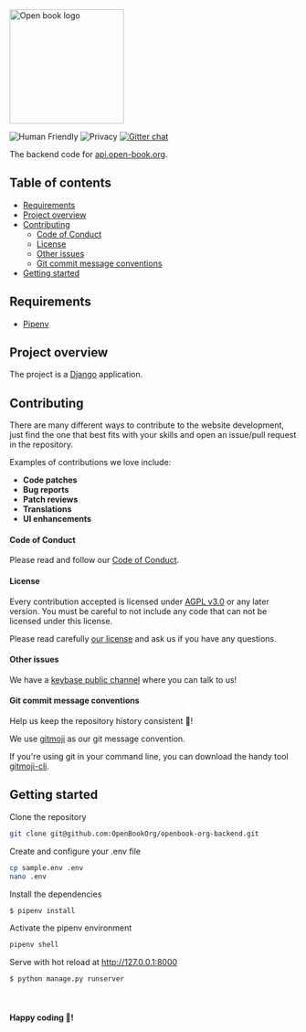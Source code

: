 <img alt="Open book logo" src="https://i.snag.gy/conKBO.jpg" width="200">

![Human Friendly](https://img.shields.io/badge/human-friendly-brightgreen.svg) ![Privacy](https://img.shields.io/badge/privacy-first-690ddc.svg) [![Gitter chat](https://badges.gitter.im/gitterHQ/gitter.png)](https://gitter.im/openbook-org/Lobby?source=orgpage)

The backend code for [api.open-book.org](https://api.open-book.org).

## Table of contents

- [Requirements](#requirements)
- [Project overview](#project-overview)
- [Contributing](#contributing)
    + [Code of Conduct](#code-of-conduct)
    + [License](#license)
    + [Other issues](#other-issues)
    + [Git commit message conventions](#git-commit-message-conventions)
- [Getting started](#getting-started)

## Requirements

* [Pipenv](https://github.com/pypa/pipenv)

## Project overview

The project is a [Django](https://www.djangoproject.com/start/) application. 

## Contributing

There are many different ways to contribute to the website development, just find the one that best fits with your skills and open an issue/pull request in the repository.

Examples of contributions we love include:

- **Code patches**
- **Bug reports**
- **Patch reviews**
- **Translations**
- **UI enhancements**

#### Code of Conduct

Please read and follow our [Code of Conduct](https://github.com/OpenBookOrg/openbook-org-backend/blob/master/CODE_OF_CONDUCT.md).

#### License

Every contribution accepted is licensed under [AGPL v3.0](http://www.gnu.org/licenses/agpl-3.0.html) or any later version. 
You must be careful to not include any code that can not be licensed under this license.

Please read carefully [our license](https://github.com/OpenBookOrg/openbook-org-backend/blob/master/LICENSE.txt) and ask us if you have any questions.

#### Other issues

We have a [keybase public channel](https://keybase.io/team/openbookorg.public) where you can talk to us!

#### Git commit message conventions

Help us keep the repository history consistent 🙏!

We use [gitmoji](https://gitmoji.carloscuesta.me/) as our git message convention.

If you're using git in your command line, you can download the handy tool [gitmoji-cli](https://github.com/carloscuesta/gitmoji-cli).

## Getting started

Clone the repository

```sh
git clone git@github.com:OpenBookOrg/openbook-org-backend.git
```

Create and configure your .env file

```bash
cp sample.env .env
nano .env
```

Install the dependencies
```bash
$ pipenv install
```

Activate the pipenv environment
```bash
pipenv shell
```

Serve with hot reload at http://127.0.0.1:8000
```bash
$ python manage.py runserver
```

<br>

#### Happy coding 🎉!


